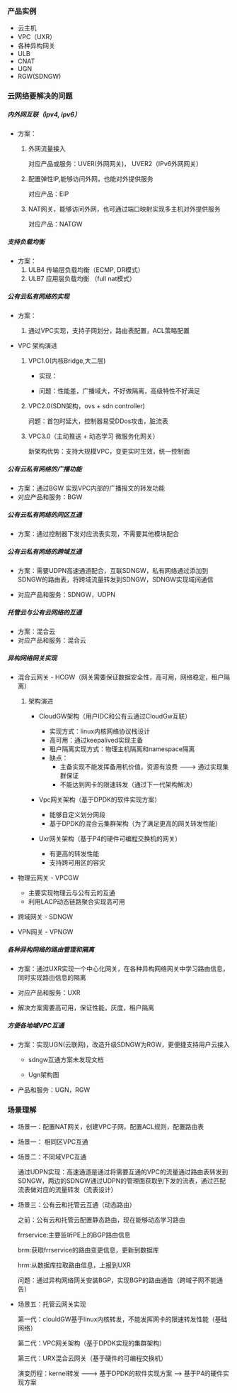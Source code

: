 ### 产品实例

- 云主机
- VPC（UXR）
- 各种异构网关
- ULB
- CNAT
- UGN
- RGW(SDNGW)

### 云网络要解决的问题

##### 内外网互联（ipv4, ipv6）

- 方案：

  1. 外网流量接入

     对应产品或服务：UVER(外网网关)， UVER2（IPv6外网网关）

  1. 配置弹性IP,能够访问外网，也能对外提供服务

     对应产品：EIP

  2. NAT网关，能够访问外网，也可通过端口映射实现多主机对外提供服务

     对应产品：NATGW

##### 支持负载均衡

- 方案：
  1. ULB4 传输层负载均衡（ECMP, DR模式）
  2. ULB7 应用层负载均衡 （full nat模式）

##### 公有云私有网络的实现

- 方案：

  1. 通过VPC实现，支持子网划分，路由表配置，ACL策略配置

- VPC 架构演进

  1. VPC1.0(内核Bridge,大二层)

     - 实现：

     - 问题：性能差，广播域大，不好做隔离，高级特性不好满足

  2. VPC2.0(SDN架构，ovs + sdn controller)

     问题：首包时延大，控制器易受DDos攻击，脏流表

  3. VPC3.0（主动推送 + 动态学习 微服务化网关）

     新架构优势：支持大规模VPC，变更实时生效，统一控制面

##### 公有云私有网络的广播功能

- 方案：通过BGW 实现VPC内部的广播报文的转发功能
- 对应产品和服务：BGW

##### 公有云私有网络的同区互通

- 方案：通过控制器下发对应流表实现，不需要其他模块配合

##### 公有云私有网络的跨域互通

- 方案：需要UDPN高速通道配合，互联SDNGW，私有网络通过添加到SDNGW的路由表，将跨域流量转发到SDNGW，SDNGW实现域间通信

- 对应产品和服务：SDNGW，UDPN

##### 托管云与公有云网络的互通

- 方案：混合云
- 对应产品和服务：混合云

##### 异构网络网关实现

- 混合云网关 - HCGW（网关需要保证数据安全性，高可用，网络稳定，租户隔离）

  1. 架构演进

     - CloudGW架构（用户IDC和公有云通过CloudGw互联）
       - 实现方式：linux内核网络协议栈设计
       - 高可用：通过keepalived实现主备
       - 租户隔离实现方式：物理主机隔离和namespace隔离
       - 缺点：
         - 主备实现不能发挥备用机价值，资源有浪费 ---> 通过实现集群保证
         - 不能达到网卡的限速转发（通过下一代架构解决）

     - Vpc网关架构（基于DPDK的软件实现方案）
       - 能够自定义划分网段
       - 基于DPDK的混合云集群架构（为了满足更高的网关转发性能）

     - Uxr网关架构（基于P4的硬件可编程交换机的网关）
       - 有更高的转发性能
       - 支持跨可用区的容灾

- 物理云网关 - VPCGW

  - 主要实现物理云与公有云的互通
  - 利用LACP动态链路聚合实现高可用

- 跨域网关 - SDNGW

- VPN网关 - VPNGW

##### 各种异构网络的路由管理和隔离

- 方案：通过UXR实现一个中心化网关，在各种异构网络网关中学习路由信息，同时实现路由信息的隔离
- 对应产品和服务：UXR

- 解决方案需要高可用，保证性能，灰度，租户隔离

##### 方便各地域VPC互通

- 方案：实现UGN(云联网)，改造升级SDNGW为RGW，更便捷支持用户云接入

  - sdngw互通方案未发现文档

  - Ugn架构图  

- 产品和服务：UGN，RGW

### 场景理解

- 场景一：配置NAT网关，创建VPC子网，配置ACL规则，配置路由表
- 场景一： 相同区VPC互通

- 场景二：不同域VPC互通

  通过UDPN实现：高速通道是通过将需要互通的VPC的流量通过路由表转发到SDNGW，两边的SDNGW通过UDPN的管理面获取到下发的流表，通过匹配流表做对应的流量转发（流表设计）

- 场景三：公有云和托管云互通（动态路由）

  之前：公有云和托管云配置静态路由，现在能够动态学习路由

  frrservice:主要监听PE上的BGP路由信息

  brm:获取frrservice的路由变更信息，更新到数据库

  hrm:从数据库拉取路由信息，上报到UXR

  问题：通过异构网络网关安装BGP，实现BGP的路由通告（跨域子网不能通告）

- 场景五：托管云网关实现

  第一代：clouldGW基于linux内核转发，不能发挥网卡的限速转发性能（基础网络）

  第二代：VPC网关架构（基于DPDK实现的集群架构）

  第三代：URX混合云网关（基于硬件的可编程交换机）

  演变历程：kernel转发 ---> 基于DPDK的软件实现方案 --> 基于P4的硬件实现方案







